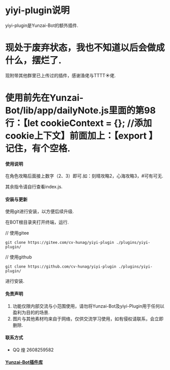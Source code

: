 # yiyi-plugin说明

yiyi-plugin是Yunzai-Bot的额外插件.

# 现处于废弃状态，我也不知道以后会做成什么，摆烂了.

现附带其他群里已上传过的插件，感谢渔佬与TTTT☀️佬.

# 使用前先在Yunzai-Bot/lib/app/dailyNote.js里面的第98行：【let cookieContext = {}; //添加cookie上下文】前面加上：【export 】记住，有个空格.

#### 使用说明

在角色攻略后面接上数字（2、3）即可.如：刻晴攻略2，心海攻略3，#可有可无.

其余指令请自行查看index.js.

#### 安装与更新

使用git进行安装，以方便后续升级.

在BOT根目录夹打开终端，运行.

// 使用gitee
```
git clone https://gitee.com/cv-hunag/yiyi-plugin ./plugins/yiyi-plugin/
```

// 使用github
```
git clone https://github.com/cv-hunag/yiyi-plugin ./plugins/yiyi-plugin/
```
进行安装.

#### 免责声明
1. 功能仅限内部交流与小范围使用，请勿将Yunzai-Bot及yiyi-Plugin用于任何以盈利为目的的场景.
2. 图片与其他素材均来自于网络，仅供交流学习使用，如有侵权请联系，会立即删除.

#### 联系方式
- QQ 煌 2608259582

#### [Yunzai-Bot插件库](https://github.com/HiArcadia/Yunzai-Bot-plugins-index)
